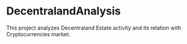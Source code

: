 # DecentralandAnalysis
This project analyzes Decentraland Estate activity and its relation with Cryptocurrencies market.
